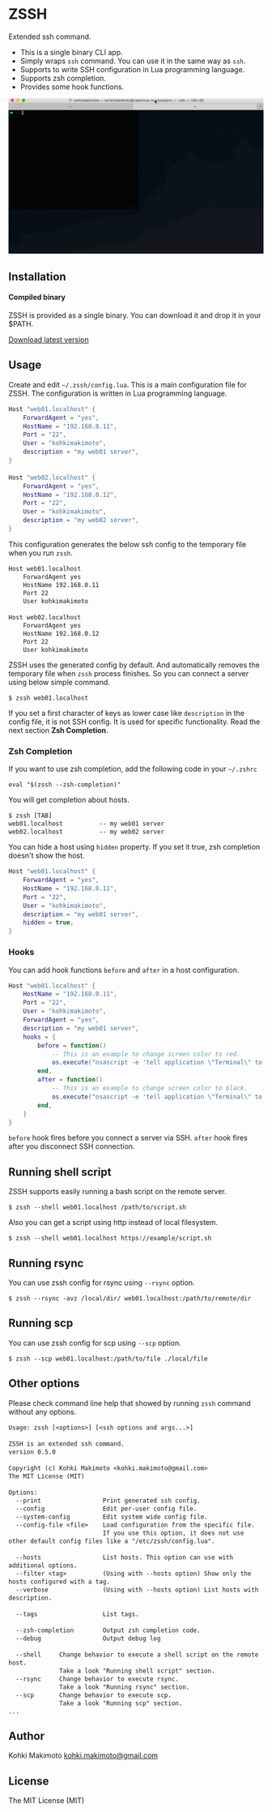 # ZSSH

Extended ssh command.

* This is a single binary CLI app.
* Simply wraps `ssh` command. You can use it in the same way as `ssh`.
* Supports to write SSH configuration in Lua programming language.
* Supports zsh completion.
* Provides some hook functions.

![zssh.gif](zssh.gif)

## Installation

#### Compiled binary

ZSSH is provided as a single binary. You can download it and drop it in your $PATH.

[Download latest version](https://github.com/kohkimakimoto/zssh/releases/latest)

## Usage

Create and edit `~/.zssh/config.lua`. This is a main configuration file for ZSSH.
The configuration is written in Lua programming language.

```lua
Host "web01.localhost" {
    ForwardAgent = "yes",
    HostName = "192.168.0.11",
    Port = "22",
    User = "kohkimakimoto",
    description = "my web01 server",
}

Host "web02.localhost" {
    ForwardAgent = "yes",
    HostName = "192.168.0.12",
    Port = "22",
    User = "kohkimakimoto",
    description = "my web02 server",
}
```

This configuration generates the below ssh config to the temporary file when you run `zssh`.

```
Host web01.localhost
    ForwardAgent yes
    HostName 192.168.0.11
    Port 22
    User kohkimakimoto

Host web02.localhost
    ForwardAgent yes
    HostName 192.168.0.12
    Port 22
    User kohkimakimoto
```

ZSSH uses the generated config by default. And automatically removes the temporary file when `zssh` process finishes.
So you can connect a server using below simple command.

```
$ zssh web01.localhost
```

If you set a first character of keys as lower case like `description` in the config file, it is not SSH config.
It is used for specific functionality. Read the next section **Zsh Completion**.

### Zsh Completion

If you want to use zsh completion, add the following code in your `~/.zshrc`

```
eval "$(zssh --zsh-completion)"
```

You will get completion about hosts.

```
$ zssh [TAB]
web01.localhost          -- my web01 server
web02.localhost          -- my web02 server
```

You can hide a host using `hidden` property. If you set it true, zsh completion doesn't show the host.

```lua
Host "web01.localhost" {
    ForwardAgent = "yes",
    HostName = "192.168.0.11",
    Port = "22",
    User = "kohkimakimoto",
    description = "my web01 server",
    hidden = true,
}
```

### Hooks

You can add hook functions `before` and `after` in a host configuration.

```lua
Host "web01.localhost" {
    HostName = "192.168.0.11",
    Port = "22",
    User = "kohkimakimoto",
    ForwardAgent = "yes",
    description = "my web01 server",
    hooks = {
        before = function()
            -- This is an example to change screen color to red.
            os.execute("osascript -e 'tell application \"Terminal\" to set current settings of first window to settings set \"Red Sands\"'")
        end,
        after = function()
            -- This is an example to change screen color to black.
            os.execute("osascript -e 'tell application \"Terminal\" to set current settings of first window to settings set \"Pro\"'")
        end,
    }
}
```

`before` hook fires before you connect a server via SSH. `after` hook fires after you disconnect SSH connection.

## Running shell script

ZSSH supports easily running a bash script on the remote server.

```
$ zssh --shell web01.localhost /path/to/script.sh
```

Also you can get a script using http instead of local filesystem.

```
$ zssh --shell web01.localhost https://example/script.sh
```

## Running rsync

You can use zssh config for rsync using `--rsync` option.

```
$ zssh --rsync -avz /local/dir/ web01.localhost:/path/to/remote/dir
```

## Running scp

You can use zssh config for scp using `--scp` option.

```
$ zssh --scp web01.localhost:/path/to/file ./local/file
```

## Other options

Please check command line help that showed by running `zssh` command without any options.

```
Usage: zssh [<options>] [<ssh options and args...>]

ZSSH is an extended ssh command.
version 0.5.0

Copyright (c) Kohki Makimoto <kohki.makimoto@gmail.com>
The MIT License (MIT)

Options:
  --print                 Print generated ssh config.
  --config                Edit per-user config file.
  --system-config         Edit system wide config file.
  --config-file <file>    Load configuration from the specific file.
                          If you use this option, it does not use other default config files like a "/etc/zssh/config.lua".

  --hosts                 List hosts. This option can use with additional options.
  --filter <tag>          (Using with --hosts option) Show only the hosts configured with a tag.
  --verbose               (Using with --hosts option) List hosts with description.

  --tags                  List tags.

  --zsh-completion        Output zsh completion code.
  --debug                 Output debug log

  --shell     Change behavior to execute a shell script on the remote host.
              Take a look "Running shell script" section.
  --rsync     Change behavior to execute rsync.
              Take a look "Running rsync" section.
  --scp       Change behavior to execute scp.
              Take a look "Running scp" section.
...
```

## Author

Kohki Makimoto <kohki.makimoto@gmail.com>

## License

The MIT License (MIT)
